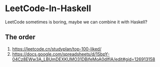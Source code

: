 # LeetCode-In-Haskell

LeetCode sometimes is boring, maybe we can combine it with Haskell?

## The order
1. https://leetcode.cn/studyplan/top-100-liked/
2. https://docs.google.com/spreadsheets/d/1SbpY-04Cz8EWw3A_LBUmDEXKUMO31DBjfeMoA0dlfIA/edit#gid=126913158